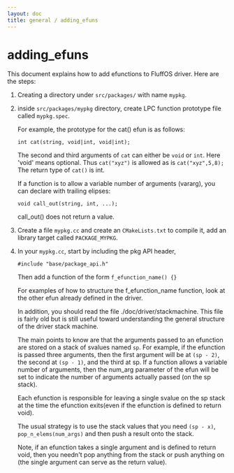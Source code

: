 ```yaml
---
layout: doc
title: general / adding_efuns
---
```

# adding_efuns

This document explains how to add efunctions to FluffOS driver. Here are the
steps:

1. Creating a directory under `src/packages/` with name `mypkg`.

2. inside `src/packages/mypkg` directory, create LPC function prototype file called `mypkg.spec`.

   For example, the prototype for the cat() efun is as follows:

    `int cat(string, void|int, void|int);`

   The second and third arguments of `cat` can either be `void` or `int`. Here
   'void' means optional. Thus `cat("xyz")` is allowed as is `cat("xyz",5,8);`
   The return type of `cat()` is int.

   If a function is to allow a variable number of arguments (vararg), you can
   declare with trailing elipses:

   `void call_out(string, int, ...);`

   call_out() does not return a value.

3. Create a file `mypkg.cc` and create an `CMakeLists.txt` to compile it, add an library target called `PACKAGE_MYPKG`.

4. In your `mypkg.cc`, start by including the pkg API header,

    `#include "base/package_api.h"`

   Then add a function of the form `f_efunction_name() {}`

   For examples of how to structure the f_efunction_name function, look at the other efun already defined in
    the driver.

   In addition, you should read the file ./doc/driver/stackmachine. This file is fairly old but is still
     useful toward understanding the general structure of the driver stack machine.

   The main points to know are that the arguments passed to an efunction are stored on a stack of svalues named `sp`.
   For example, if the efunction is passed three arguments, then the first argument will be at `(sp - 2)`, the
   second at `(sp - 1)`, and the third at sp. If a function allows a variable number of arguments, then the
   num_arg parameter of the efun will be set to indicate the number of arguments actually passed (on the sp stack).

   Each efunction is responsible for leaving a single svalue on the sp stack at the time the efunction exits(even if
    the efunction is defined to return void).

   The usual strategy is to use the stack values that you need `(sp - x)`, `pop_n_elems(num_args)` and then push a
    result onto the stack.

   Note, if an efunction takes a single argument and is defined to return void, then you needn't pop anything from
    the stack or push anything on (the single argument can serve as the return value).

